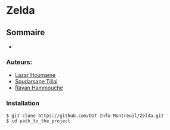 # Zelda

## Sommaire
* 

### Auteurs:
* [Lazar Houmame](https://github.com/deltacorporate)
* [Soudarsane Tillai](https://github.com/darsane21)
* [Rayan Hammouche](https://github.com/rayCoC)

### Installation

```
$ git clone https://github.com/DUT-Info-Montreuil/Zelda.git
$ cd path_to_the_project
```
